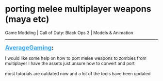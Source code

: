 # porting melee multiplayer weapons (maya etc)
Game Modding | Call of Duty: Black Ops 3 | Models & Animation

---
<strong style="font-size: 1.4em;"><span style="text-decoration: underline;text-decoration-color: #34a7f9;"><span style="color:#34a7f9;">AverageGaming</span></span>:</strong>

<p>I would like some help on how to port melee weapons to zombies from multiplayer I have the assets just unsure how to convert and port<br /><br />most tutorials are outdated now and a lot of the tools have been updated</p>
